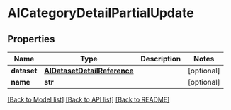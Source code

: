 # AICategoryDetailPartialUpdate


## Properties

Name | Type | Description | Notes
------------ | ------------- | ------------- | -------------
**dataset** | [**AIDatasetDetailReference**](AIDatasetDetailReference.md) |  | [optional] 
**name** | **str** |  | [optional] 

[[Back to Model list]](../README.md#models) [[Back to API list]](../README.md#api-endpoints) [[Back to README]](../README.md)


